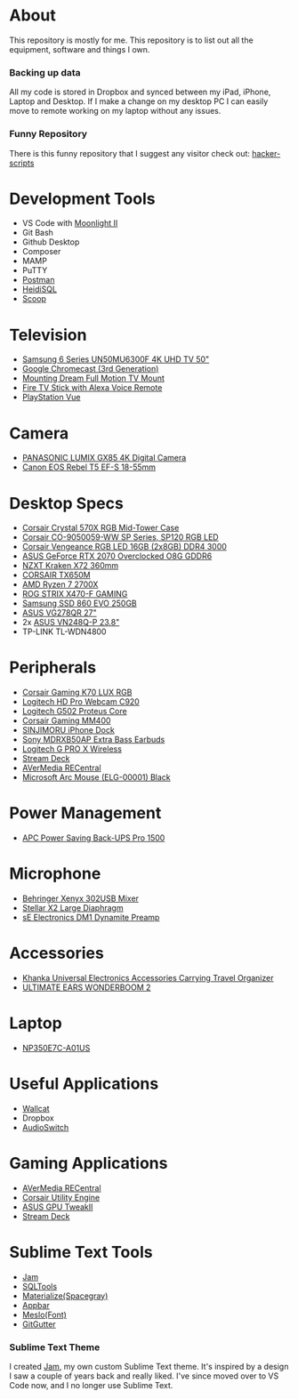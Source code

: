# About
This repository is mostly for me. This repository is to list out all the equipment, software and things I own.

### Backing up data
All my code is stored in Dropbox and synced between my iPad, iPhone, Laptop and Desktop. If I make a change on my desktop PC I can easily move to remote working on my laptop without any issues.

### Funny Repository
There is this funny repository that I suggest any visitor check out: [hacker-scripts](https://github.com/NARKOZ/hacker-scripts)

# Development Tools
* VS Code with [Moonlight II](https://github.com/atomiks/moonlight-vscode-theme)
* Git Bash
* Github Desktop
* Composer
* MAMP
* PuTTY
* [Postman](https://www.getpostman.com/apps)
* [HeidiSQL](https://www.heidisql.com/)
* [Scoop](https://scoop.sh/)

# Television
* [Samsung 6 Series UN50MU6300F 4K UHD TV 50"](http://a.co/aR400UT)
* [Google Chromecast (3rd Generation)](https://www.amazon.com/dp/B015UKRNGS/)
* [Mounting Dream Full Motion TV Mount](https://www.amazon.com/dp/B00QOPG5MC/)
* [Fire TV Stick with Alexa Voice Remote](http://a.co/iHjJC9u)
* [PlayStation Vue](https://www.playstation.com/en-us/network/vue/v)

# Camera
* [PANASONIC LUMIX GX85 4K Digital Camera](https://www.amazon.com/gp/product/B079VDF7ZG)
* [Canon EOS Rebel T5 EF-S 18-55mm](https://www.amazon.com/gp/product/B016SN90HQ)

# Desktop Specs
* [Corsair Crystal 570X RGB Mid-Tower Case](https://www.amazon.com/gp/product/B01LE0ZKR2/)
* [Corsair CO-9050059-WW SP Series, SP120 RGB LED](https://www.amazon.com/gp/product/B01LHYI374/)
* [Corsair Vengeance RGB LED 16GB (2x8GB) DDR4 3000](http://a.co/0P0bpPD)
* [ASUS GeForce RTX 2070 Overclocked O8G GDDR6](https://www.amazon.com/GeForce-Overclocked-Type-C-Graphic-ROG-STRIX-RTX2070-O8G-GAMING/dp/B07JFYT2KD/)
* [NZXT Kraken X72 360mm](https://www.amazon.com/gp/product/B079J2N8Q8/)
* [CORSAIR TX650M](https://www.amazon.com/dp/B01N18J52E/)
* [AMD Ryzen 7 2700X](https://www.amazon.com/AMD-Ryzen-Processor-Wraith-Cooler/dp/B07B428M7F/)
* [ROG STRIX X470-F GAMING](https://www.asus.com/us/Motherboards/ROG-STRIX-X470-F-GAMING/)
* [Samsung SSD 860 EVO 250GB](https://www.amazon.com/dp/B07864WMK8/)
* [ASUS VG278QR 27"](https://www.amazon.com/dp/B07XV1519W/)
* 2x [ASUS VN248Q-P 23.8"](https://www.amazon.com/dp/B010VG2456/)
* TP-LINK TL-WDN4800

# Peripherals
* [Corsair Gaming K70 LUX RGB](http://a.co/hzH0ngF)
* [Logitech HD Pro Webcam C920](https://www.amazon.com/dp/B006JH8T3S/)
* [Logitech G502 Proteus Core](http://a.co/de3nhKv)
* [Corsair Gaming MM400](http://a.co/cE8WvFS)
* [SINJIMORU iPhone Dock](http://a.co/2tKGiyW)
* [Sony MDRXB50AP Extra Bass Earbuds](http://a.co/3FyBACN)
* [Logitech G PRO X Wireless](https://www.logitechg.com/en-us/products/gaming-audio/pro-x-wireless-headset.981-000906.html)
* [Stream Deck](https://www.elgato.com/en/gaming/stream-deck)
* [AVerMedia RECentral](http://www.avermedia.com/gaming/product/game_capture/live_gamer_hd)
* [Microsoft Arc Mouse (ELG-00001) Black](https://www.amazon.com/dp/B072FG8LBV/)

# Power Management
* [APC Power Saving Back-UPS Pro 1500](https://www.apc.com/shop/us/en/products/APC-Power-Saving-Back-UPS-Pro-1500/P-BR1500G)

# Microphone
* [Behringer Xenyx 302USB Mixer](https://www.amazon.com/Behringer-302USB-Premium-5-Input-Interface/dp/B005EHILV4/)
* [Stellar X2 Large Diaphragm](https://www.amazon.com/gp/product/B07ZVHBFNJ/)
* [sE Electronics DM1 Dynamite Preamp](https://www.amazon.com/gp/product/B07JNK3HHH/)

# Accessories
* [Khanka Universal Electronics Accessories Carrying Travel Organizer](https://www.amazon.com/gp/product/B014F5093S/)
* [ULTIMATE EARS WONDERBOOM 2](https://www.amazon.com/dp/B07NFRCK7J/)

# Laptop
* [NP350E7C-A01US](https://www.amazon.com/dp/B00BBO0Z7W)

# Useful Applications
* [Wallcat](https://github.com/PaitoAnderson/WallcatWindows)
* Dropbox
* [AudioSwitch](https://github.com/sirWest/AudioSwitch)

# Gaming Applications
* [AVerMedia RECentral](http://www.avermedia.com/gaming/product/game_capture/live_gamer_hd)
* [Corsair Utility Engine](https://www.corsair.com/us/en/downloads)
* [ASUS GPU TweakII](https://www.asus.com/us/site/graphics-cards/gpu-tweak-ii/)
* [Stream Deck](https://www.elgato.com/en/gaming/stream-deck)

# Sublime Text Tools
- [Jam](https://github.com/joeygallegos/Jam)
- [SQLTools](http://code.mteixeira.me/SQLTools/)
- [Materialize(Spacegray)](https://github.com/saadq/Materialize)
- [Appbar](https://github.com/saadq/Materialize-Appbar)
- [Meslo(Font)](https://github.com/andreberg/Meslo-Font)
- [GitGutter](https://github.com/jisaacks/GitGutter)

### Sublime Text Theme
I created [Jam](https://github.com/joeygallegos/Jam), my own custom Sublime Text theme. It's inspired by a design I saw a couple of years back and really liked. I've since moved over to VS Code now, and I no longer use Sublime Text.
